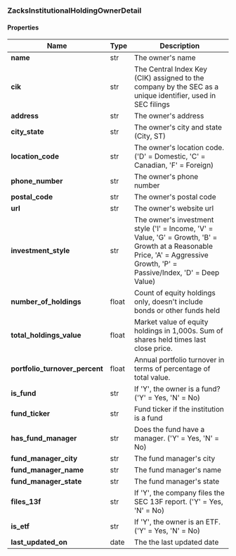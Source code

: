 

[//]: # (CLASS:ZacksInstitutionalHoldingOwnerDetail)

[//]: # (KIND:object)

### ZacksInstitutionalHoldingOwnerDetail

#### Properties

[//]: # (START_DEFINITION)

Name | Type | Description
------------ | ------------- | -------------
**name** | str | The owner&#39;s name &nbsp;
**cik** | str | The Central Index Key (CIK) assigned to the company by the SEC as a unique identifier, used in SEC filings &nbsp;
**address** | str | The owner&#39;s address &nbsp;
**city_state** | str | The owner&#39;s city and state (City, ST) &nbsp;
**location_code** | str | The owner&#39;s location code. (&#39;D&#39; &#x3D; Domestic, &#39;C&#39; &#x3D; Canadian, &#39;F&#39; &#x3D; Foreign) &nbsp;
**phone_number** | str | The owner&#39;s phone number &nbsp;
**postal_code** | str | The owner&#39;s postal code &nbsp;
**url** | str | The owner&#39;s website url &nbsp;
**investment_style** | str | The owner&#39;s investment style (&#39;I&#39; &#x3D; Income, &#39;V&#39; &#x3D; Value, &#39;G&#39; &#x3D; Growth, &#39;B&#39; &#x3D;  Growth at a Reasonable Price, &#39;A&#39; &#x3D; Aggressive Growth, &#39;P&#39; &#x3D; Passive/Index, &#39;D&#39; &#x3D; Deep Value) &nbsp;
**number_of_holdings** | float | Count of equity holdings only, doesn&#39;t include bonds or other funds held &nbsp;
**total_holdings_value** | float | Market value of equity holdings in 1,000s. Sum of shares held times last close price. &nbsp;
**portfolio_turnover_percent** | float | Annual portfolio turnover in terms of percentage of total value. &nbsp;
**is_fund** | str | If &#39;Y&#39;, the owner is a fund? (&#39;Y&#39; &#x3D; Yes, &#39;N&#39; &#x3D; No) &nbsp;
**fund_ticker** | str | Fund ticker if the institution is a fund &nbsp;
**has_fund_manager** | str | Does the fund have a manager. (&#39;Y&#39; &#x3D; Yes, &#39;N&#39; &#x3D; No) &nbsp;
**fund_manager_city** | str | The fund manager&#39;s city &nbsp;
**fund_manager_name** | str | The fund manager&#39;s name &nbsp;
**fund_manager_state** | str | The fund manager&#39;s state &nbsp;
**files_13f** | str | If &#39;Y&#39;, the company files the SEC 13F report. (&#39;Y&#39; &#x3D; Yes, &#39;N&#39; &#x3D; No) &nbsp;
**is_etf** | str | If &#39;Y&#39;, the owner is an ETF. (&#39;Y&#39; &#x3D; Yes, &#39;N&#39; &#x3D; No) &nbsp;
**last_updated_on** | date | The the last updated date &nbsp;

[//]: # (END_DEFINITION)




